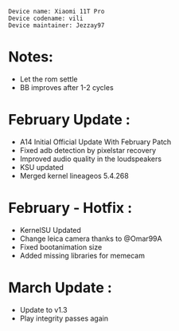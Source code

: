 ```
Device name: Xiaomi 11T Pro
Device codename: vili
Device maintainer: Jezzay97
```

# Notes:
- Let the rom settle
- BB improves after 1-2 cycles

# February Update : 
- A14 Initial Official Update With February Patch
- Fixed adb detection by pixelstar recovery
- Improved audio quality in the loudspeakers
- KSU updated
- Merged kernel lineageos 5.4.268
# February - Hotfix :
- KernelSU Updated
- Change leica camera thanks to @Omar99A
- Fixed bootanimation size
- Added missing libraries for memecam
# March Update :
- Update to v1.3
- Play integrity passes again
